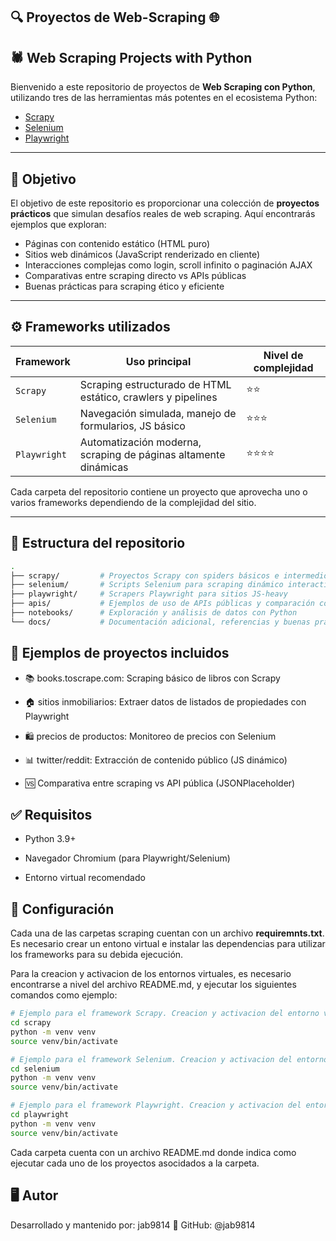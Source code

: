 ## 🔍 Proyectos de Web-Scraping 🌐

## 🕷️ Web Scraping Projects with Python

Bienvenido a este repositorio de proyectos de **Web Scraping con Python**, utilizando tres de las herramientas más potentes en el ecosistema Python:

- [Scrapy](https://scrapy.org/)
- [Selenium](https://www.selenium.dev/)
- [Playwright](https://playwright.dev/python/)

---

## 🎯 Objetivo

El objetivo de este repositorio es proporcionar una colección de **proyectos prácticos** que simulan desafíos reales de web scraping. Aquí encontrarás ejemplos que exploran:

- Páginas con contenido estático (HTML puro)
- Sitios web dinámicos (JavaScript renderizado en cliente)
- Interacciones complejas como login, scroll infinito o paginación AJAX
- Comparativas entre scraping directo vs APIs públicas
- Buenas prácticas para scraping ético y eficiente

---

## ⚙️ Frameworks utilizados

| Framework   | Uso principal                                                  | Nivel de complejidad |
|-------------|----------------------------------------------------------------|-----------------------|
| `Scrapy`    | Scraping estructurado de HTML estático, crawlers y pipelines   | ⭐⭐                    |
| `Selenium`  | Navegación simulada, manejo de formularios, JS básico          | ⭐⭐⭐                   |
| `Playwright`| Automatización moderna, scraping de páginas altamente dinámicas| ⭐⭐⭐⭐                  |

Cada carpeta del repositorio contiene un proyecto que aprovecha uno o varios frameworks dependiendo de la complejidad del sitio.

---

## 📁 Estructura del repositorio

```bash
.
├── scrapy/         # Proyectos Scrapy con spiders básicos e intermedios
├── selenium/       # Scripts Selenium para scraping dinámico interactivo
├── playwright/     # Scrapers Playwright para sitios JS-heavy
├── apis/           # Ejemplos de uso de APIs públicas y comparación con scraping manual
├── notebooks/      # Exploración y análisis de datos con Python
└── docs/           # Documentación adicional, referencias y buenas prácticas
```

## 🚀 Ejemplos de proyectos incluidos

- 📚 books.toscrape.com: Scraping básico de libros con Scrapy

- 🏠 sitios inmobiliarios: Extraer datos de listados de propiedades con Playwright

- 🛍️ precios de productos: Monitoreo de precios con Selenium

- 📊 twitter/reddit: Extracción de contenido público (JS dinámico)

- 🆚 Comparativa entre scraping vs API pública (JSONPlaceholder)

## ✅ Requisitos

- Python 3.9+

- Navegador Chromium (para Playwright/Selenium)

- Entorno virtual recomendado

## 🔧 Configuración

Cada una de las carpetas scraping cuentan con un archivo **requiremnts.txt**. Es necesario crear un entono virtual e instalar las dependencias para utilizar los frameworks para su debida ejecución.

Para la creacion y activacion de los entornos virtuales, es necesario encontrarse a nivel del archivo README.md, y ejecutar los siguientes comandos como ejemplo:

```bash
# Ejemplo para el framework Scrapy. Creacion y activacion del entorno virtual
cd scrapy
python -m venv venv
source venv/bin/activate
```

```bash
# Ejemplo para el framework Selenium. Creacion y activacion del entorno virtual
cd selenium
python -m venv venv
source venv/bin/activate
```

```bash
# Ejemplo para el framework Playwright. Creacion y activacion del entorno virtual
cd playwright
python -m venv venv
source venv/bin/activate
```

Cada carpeta cuenta con un archivo README.md donde indica como ejecutar cada uno de los proyectos asocidados a la carpeta.

## 🖥️ Autor
Desarrollado y mantenido por: jab9814
🔗 GitHub: @jab9814
